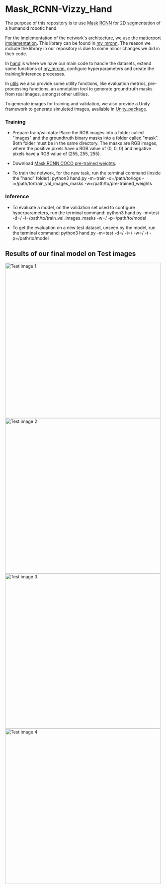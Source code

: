 # Mask_RCNN-Vizzy_Hand

The purpose of this repository is to use [Mask RCNN](https://arxiv.org/abs/1703.06870) for 2D segmentation of a humanoid 
robotic hand. 

For the implementation of the network's architecture, we use the [matterport implementation](https://github.com/matterport/Mask_RCNN).
This library can be found in [my_mrcnn](https://github.com/alexalm4190/Mask_RCNN-Vizzy_Hand/tree/master/my_mrcnn).
The reason we include the library in our repository is due to some minor changes we did in their code.

In [hand](https://github.com/alexalm4190/Mask_RCNN-Vizzy_Hand/tree/master/hand) is where we have our main code to handle the 
datasets, extend some functions of [my_mrcnn](https://github.com/alexalm4190/Mask_RCNN-Vizzy_Hand/tree/master/my_mrcnn), configure 
hyperparameters and create the training/inference processes. 

In [utils](https://github.com/alexalm4190/Mask_RCNN-Vizzy_Hand/tree/master/utils) we also provide some utility functions, like
evaluation metrics, pre-processing functions, an annotation tool to generate groundtruth masks from real images, amongst other 
utilities.

To generate images for training and validation, we also provide a Unity framework to generate simulated images, available in 
[Unity_package](https://github.com/alexalm4190/Mask_RCNN-Vizzy_Hand/tree/master/Unity_package). 


### Training

- Prepare train/val data: Place the RGB images into a folder called "images" and the groundtruth binary masks into a folder called
"mask". Both folder must be in the same directory. The masks are RGB images, where the positive pixels have a RGB value of 
(0, 0, 0) and negative pixels have a RGB value of (255, 255, 255).

- Download [Mask RCNN COCO pre-trained weights](https://github.com/matterport/Mask_RCNN/releases/download/v2.0/mask_rcnn_coco.h5).

- To train the network, for the new task, run the terminal command (inside the "hand" folder): 
python3 hand.py -m=train -d=/path/to/logs -i=/path/to/train_val_images_masks -w=/path/to/pre-trained_weights


### Inference

- To evaluate a model, on the validation set used to configure hyperparameters, run the terminal command:
python3 hand.py -m=test -d=/ -i=/path/to/train_val_images_masks -w=/ -p=/path/to/model

- To get the evaluation on a new test dataset, unseen by the model, run the terminal command:
python3 hand.py -m=test -d=/ -i=/ -w=/ -t -p=/path/to/model


## Results of our final model on Test images

<img src="https://cdn.discordapp.com/attachments/351406198874177537/643104048483926029/0.png" alt="Test image 1" width=500/>

<img src="https://cdn.discordapp.com/attachments/351406198874177537/643104110031142912/2.png" alt="Test image 2" width=500/>

<img src="https://cdn.discordapp.com/attachments/351406198874177537/643104155308916781/8.png" alt="Test image 3" width=500/>

<img src="https://cdn.discordapp.com/attachments/351406198874177537/643104244328824852/14.png" alt="Test image 4" width=500/>
